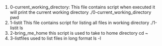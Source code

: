 1. 0-current_working_directory: This file contains script when executed it will print the current working directory
./0-current_working_directory pwd
2. 1-listit This file contains script for listing all files in working directory
./1-listit ls
3. 2-bring_me_home this script is used to take to home directory  cd ~
4. 3-listfiles used to list files in long format ls -l
